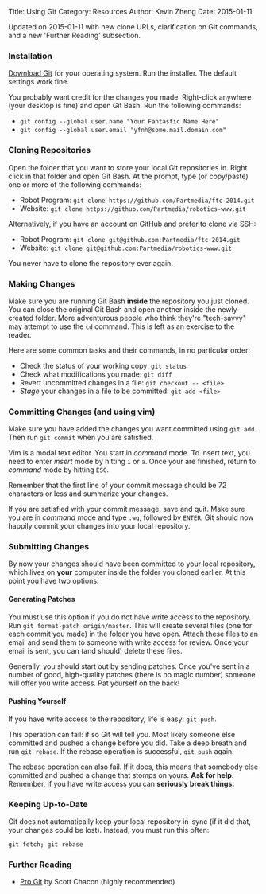 Title: Using Git
Category: Resources
Author: Kevin Zheng
Date: 2015-01-11

Updated on 2015-01-11 with new clone URLs, clarification on Git commands,
and a new 'Further Reading' subsection.

### Installation
[Download Git](http://www.git-scm.com/downloads) for your operating system.
Run the installer. The default settings work fine.

You probably want credit for the changes you made. Right-click anywhere
(your desktop is fine) and open Git Bash. Run the following commands:

- `git config --global user.name "Your Fantastic Name Here"`
- `git config --global user.email "yfnh@some.mail.domain.com"`

### Cloning Repositories
Open the folder that you want to store your local Git repositories in. Right
click in that folder and open Git Bash. At the prompt, type (or copy/paste)
one or more of the following commands:

- Robot Program: `git clone https://github.com/Partmedia/ftc-2014.git`
- Website: `git clone https://github.com/Partmedia/robotics-www.git`

Alternatively, if you have an account on GitHub and prefer to clone via SSH:

- Robot Program: `git clone git@github.com:Partmedia/ftc-2014.git`
- Website: `git clone git@github.com:Partmedia/robotics-www.git`

You never have to clone the repository ever again.

### Making Changes
Make sure you are running Git Bash **inside** the repository you just cloned.
You can close the original Git Bash and open another inside the newly-created
folder. More adventurous people who think they're "tech-savvy" may attempt to
use the `cd` command. This is left as an exercise to the reader.

Here are some common tasks and their commands, in no particular order:

- Check the status of your working copy: `git status`
- Check what modifications you made: `git diff`
- Revert uncommitted changes in a file: `git checkout -- <file>`
- _Stage_ your changes in a file to be committed: `git add <file>`

### Committing Changes (and using vim)
Make sure you have added the changes you want committed using `git add`. Then
run `git commit` when you are satisfied.

Vim is a modal text editor. You start in _command_ mode. To insert text, you
need to enter _insert_ mode by hitting `i` or `a`. Once your are finished,
return to _command_ mode by hitting `ESC`.

Remember that the first line of your commit message should be 72 characters or
less and summarize your changes.

If you are satisfied with your commit message, save and quit. Make sure you
are in _command_ mode and type `:wq`, followed by `ENTER`. Git should now
happily commit your changes into your local repository.

### Submitting Changes
By now your changes should have been committed to your local repository, which
lives on **your** computer inside the folder you cloned earlier. At this point
you have two options:

#### Generating Patches
You must use this option if you do not have write access to the repository.
Run `git format-patch origin/master`. This will create several files (one for
each commit you made) in the folder you have open. Attach these files to an
email and send them to someone with write access for review. Once your email
is sent, you can (and should) delete these files.

Generally, you should start out by sending patches. Once you've sent in a
number of good, high-quality patches (there is no magic number) someone will
offer you write access. Pat yourself on the back!

#### Pushing Yourself
If you have write access to the repository, life is easy: `git push`.

This operation can fail: if so Git will tell you. Most likely someone else
committed and pushed a change before you did. Take a deep breath and run `git
rebase`. If the rebase operation is successful, `git push` again.

The rebase operation can also fail. If it does, this means that somebody else
committed and pushed a change that stomps on yours. **Ask for help.**
Remember, if you have write access you can **seriously break things.**

### Keeping Up-to-Date
Git does not automatically keep your local repository in-sync (if it did that,
your changes could be lost). Instead, you must run this often:

`git fetch; git rebase`

### Further Reading
- [Pro Git](http://www.git-scm.com/book/en/v2) by Scott Chacon
  (highly recommended)
